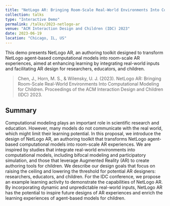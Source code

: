 ```yaml
---
title: "NetLogo AR: Bringing Room-Scale Real-World Environments Into Computational Modeling for Children"
collection: talks
type: "Interactive Demo"
permalink: /talks/2023-netlogo-ar
venue: "ACM Interaction Design and Children (IDC) 2023"
date: 2023-06-19
location: "Chicago, IL, US"
---
```


This demo presents NetLogo AR, an authoring toolkit designed to transform NetLogo agent-based computational models into room-scale AR experiences, aimed at enhancing learning by integrating real-world inputs and facilitating AR design for researchers, educators, and children.

> Chen, J., Horn, M. S., & Wilensky, U. J. (2023). NetLogo AR: Bringing Room-Scale Real-World Environments Into Computational Modeling for Children. Proceedings of the ACM Interaction Design and Children (IDC) 2023.

## Summary
Computational modeling plays an important role in scientific research and education. However, many models do not communicate with the real world, which might limit their learning potential. In this proposal, we introduce the design of NetLogo AR, an authoring toolkit that transforms NetLogo agent-based computational models into room-scale AR experiences. We are inspired by studies that integrate real-world environments into computational models, including bifocal modeling and participatory simulation, and those that leverage Augmented Reality (AR) to create authoring tools for children. We describe our design goals that focus on raising the ceiling and lowering the threshold for potential AR designers: researchers, educators, and children. For the IDC conference, we propose an example learning activity to demonstrate the capabilities of NetLogo AR. By incorporating dynamic and unpredictable real-world inputs, NetLogo AR has the potential to inspire future designs of AR experiences and enrich the learning experiences of agent-based models for children.

